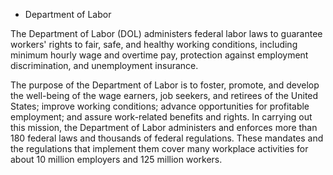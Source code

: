 *  Department of Labor

The Department of Labor (DOL) administers federal labor laws to guarantee workers' rights to fair, safe, and healthy working conditions, including minimum hourly wage and overtime pay, protection against employment discrimination, and unemployment insurance.

The purpose of the Department of Labor is to foster, promote, and develop the well-being of the wage earners, job seekers, and retirees of the United States; improve working conditions; advance opportunities for profitable employment; and assure work-related benefits and rights. In carrying out this mission, the Department of Labor administers and enforces more than 180 federal laws and thousands of federal regulations. These mandates and the regulations that implement them cover many workplace activities for about 10 million employers and 125 million workers.
